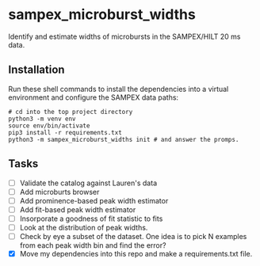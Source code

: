 # sampex_microburst_widths
Identify and estimate widths of microbursts in the SAMPEX/HILT 20 ms data.

## Installation
Run these shell commands to install the dependencies into a virtual 
environment and configure the SAMPEX data paths:

```
# cd into the top project directory
python3 -m venv env
source env/bin/activate
pip3 install -r requirements.txt
python3 -m sampex_microburst_widths init # and answer the promps.
```

## Tasks
- [ ] Validate the catalog against Lauren's data
- [ ] Add microburts browser
- [ ] Add prominence-based peak width estimator
- [ ] Add fit-based peak width estimator
- [ ] Insorporate a goodness of fit statistic to fits
- [ ] Look at the distribution of peak widths. 
- [ ] Check by eye a subset of the dataset. One idea is to pick N examples from each peak width bin and find the error?
- [x] Move my dependencies into this repo and make a requirements.txt file.
